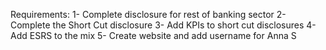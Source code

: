 Requirements:
1- Complete disclosure for rest of banking sector
2- Complete the Short Cut disclosure
3- Add KPIs to short cut disclosures
4- Add ESRS to the mix
5- Create website and add username for Anna S
